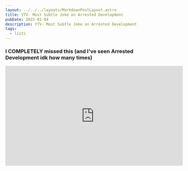 ```yaml
---
layout: ../../../layouts/MarkdownPostLayout.astro
title: YTV- Most Subtle Joke on Arrested Development
pubDate: 2025-01-04
description: YTV- Most Subtle Joke on Arrested Development
tags:
  - lists
---
```

### I COMPLETELY missed this (and I've seen Arrested Development idk how many times)

<iframe width="560" height="315" src="https://www.youtube.com/embed/ltQMZSN1u40?si=fpN8aP249elIqd7U" title="YouTube video player" frameborder="0" allow="accelerometer; autoplay; clipboard-write; encrypted-media; gyroscope; picture-in-picture; web-share" referrerpolicy="strict-origin-when-cross-origin" allowfullscreen></iframe>